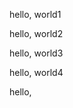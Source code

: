 hello, world1
                                                                                                    
hello, world2
                                                                                                    
hello, world3
                                                                                                    
hello, world4
                                                                                                    
hello, 
                                                                                                    
